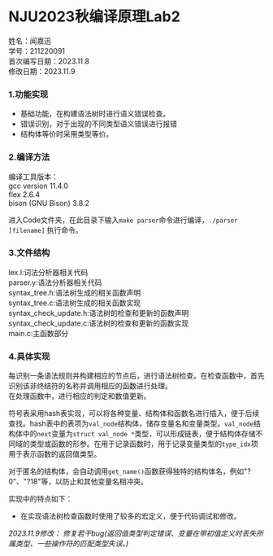 # NJU2023秋编译原理Lab2

姓名：闻嘉迅  
学号：211220091  
首次编写日期：2023.11.8  
修改日期：2023.11.9  
### 1.功能实现

- 基础功能，在构建语法树时进行语义错误检查。  
- 错误识别，对于出现的不同类型语义错误进行报错  
- 结构体等价时采用类型等价。   

### 2.编译方法

编译工具版本：  
gcc version 11.4.0     
flex 2.6.4  
bison (GNU Bison) 3.8.2  

进入Code文件夹，在此目录下输入`make parser`命令进行编译，`./parser [filename]` 执行命令。  

### 3.文件结构

lex.l:词法分析器相关代码  
parser.y:语法分析器相关代码  
syntax_tree.h:语法树生成的相关函数声明  
syntax_tree.c:语法树生成的相关函数实现  
syntax_check_update.h:语法树的检查和更新的函数声明
syntax_check_update.c:语法树的检查和更新的函数实现  
main.c:主函数部分  

### 4.具体实现

每识别一条语法规则并构建相应的节点后，进行语法树检查。在检查函数中，首先识别该非终结符的名称并调用相应的函数进行处理。  
在处理函数中，进行相应的判定和数值更新。  

符号表采用hash表实现，可以将各种变量、结构体和函数名进行插入，便于后续查找。hash表中的表项为`val_node`结构体，储存变量名和变量类型。`val_node`结构体中的`next`变量为`struct val_node *`类型，可以形成链表，便于结构体存储不同域的类型或函数的形参。在用于记录函数时，用于记录变量类型的`type_idx`项用于表示函数的返回值类型。

对于匿名的结构体，会自动调用`get_name()`函数获得独特的结构体名，例如"?0"、"?18"等，以防止和其他变量名相冲突。

实现中的特点如下：  
- 在实现语法树检查函数时使用了较多的宏定义，便于代码调试和修改。  

*2023.11.9修改： 修复若干bug(返回值类型判定错误、变量在带初值定义时丢失所属类型、一些操作符的匹配类型失误。)*